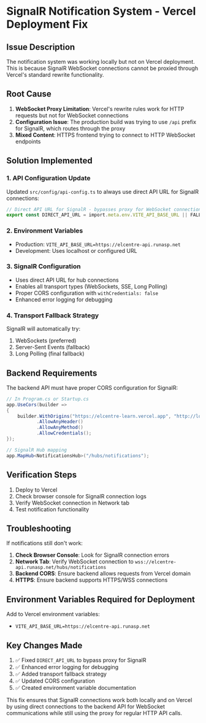 # SignalR Notification System - Vercel Deployment Fix

## Issue Description
The notification system was working locally but not on Vercel deployment. This is because SignalR WebSocket connections cannot be proxied through Vercel's standard rewrite functionality.

## Root Cause
1. **WebSocket Proxy Limitation**: Vercel's rewrite rules work for HTTP requests but not for WebSocket connections
2. **Configuration Issue**: The production build was trying to use `/api` prefix for SignalR, which routes through the proxy
3. **Mixed Content**: HTTPS frontend trying to connect to HTTP WebSocket endpoints

## Solution Implemented

### 1. API Configuration Update
Updated `src/config/api-config.ts` to always use direct API URL for SignalR connections:

```typescript
// Direct API URL for SignalR - bypasses proxy for WebSocket connections
export const DIRECT_API_URL = import.meta.env.VITE_API_BASE_URL || FALLBACK_API_URL;
```

### 2. Environment Variables
- Production: `VITE_API_BASE_URL=https://elcentre-api.runasp.net`
- Development: Uses localhost or configured URL

### 3. SignalR Configuration
- Uses direct API URL for hub connections
- Enables all transport types (WebSockets, SSE, Long Polling)
- Proper CORS configuration with `withCredentials: false`
- Enhanced error logging for debugging

### 4. Transport Fallback Strategy
SignalR will automatically try:
1. WebSockets (preferred)
2. Server-Sent Events (fallback)
3. Long Polling (final fallback)

## Backend Requirements
The backend API must have proper CORS configuration for SignalR:

```csharp
// In Program.cs or Startup.cs
app.UseCors(builder =>
{
    builder.WithOrigins("https://elcentre-learn.vercel.app", "http://localhost:5173")
           .AllowAnyHeader()
           .AllowAnyMethod()
           .AllowCredentials();
});

// SignalR Hub mapping
app.MapHub<NotificationsHub>("/hubs/notifications");
```

## Verification Steps
1. Deploy to Vercel
2. Check browser console for SignalR connection logs
3. Verify WebSocket connection in Network tab
4. Test notification functionality

## Troubleshooting
If notifications still don't work:

1. **Check Browser Console**: Look for SignalR connection errors
2. **Network Tab**: Verify WebSocket connection to `wss://elcentre-api.runasp.net/hubs/notifications`
3. **Backend CORS**: Ensure backend allows requests from Vercel domain
4. **HTTPS**: Ensure backend supports HTTPS/WSS connections

## Environment Variables Required for Deployment
Add to Vercel environment variables:
- `VITE_API_BASE_URL=https://elcentre-api.runasp.net`

## Key Changes Made
1. ✅ Fixed `DIRECT_API_URL` to bypass proxy for SignalR
2. ✅ Enhanced error logging for debugging
3. ✅ Added transport fallback strategy
4. ✅ Updated CORS configuration
5. ✅ Created environment variable documentation

This fix ensures that SignalR connections work both locally and on Vercel by using direct connections to the backend API for WebSocket communications while still using the proxy for regular HTTP API calls.
